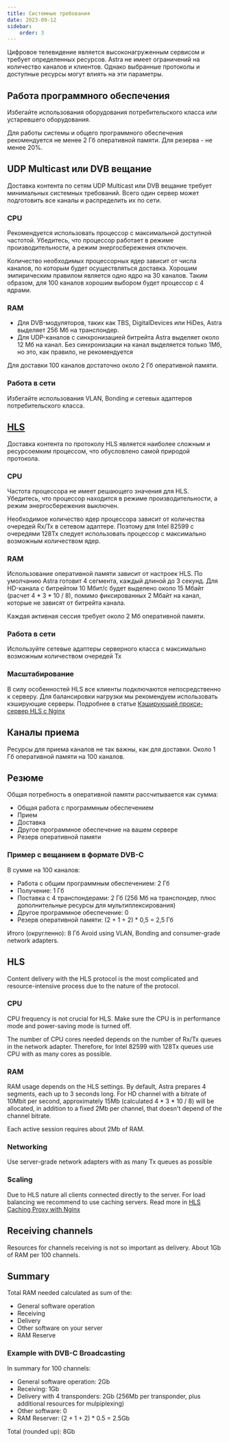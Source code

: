 ```yaml
---
title: Системные требования
date: 2023-09-12
sidebar:
    order: 3
---
```


Цифровое телевидение является высоконагруженным сервисом и требует определенных ресурсов. Astra не имеет ограничений на количество каналов и клиентов. Однако выбранные протоколы и доступные ресурсы могут влиять на эти параметры.

## Работа программного обеспечения[](https://help.cesbo.com/astra/getting-started/first-steps/requirements#software-operation)

Избегайте использования оборудования потребительского класса или устаревшего оборудования.

Для работы системы и общего программного обеспечения рекомендуется не менее 2 Гб оперативной памяти. Для резерва - не менее 20%.

## UDP Multicast или DVB вещание[](https://help.cesbo.com/astra/getting-started/first-steps/requirements#udp-multicast-or-dvb-broadcast)

Доставка контента по сетям UDP Multicast или DVB вещание требует минимальных системных требований. Всего один сервер может подготовить все каналы и распределить их по сети.

### CPU

Рекомендуется использовать процессор с максимальной доступной частотой. Убедитесь, что процессор работает в режиме производительности, а режим энергосбережения отключен.

Количество необходимых процессорных ядер зависит от числа каналов, по которым будет осуществляться доставка. Хорошим эмпирическим правилом является одно ядро на 30 каналов. Таким образом, для 100 каналов хорошим выбором будет процессор с 4 ядрами.

### RAM

- Для DVB-модуляторов, таких как TBS, DigitalDevices или HiDes, Astra выделяет 256 Мб на транспондер.
- Для UDP-каналов с синхронизацией битрейта Astra выделяет около 12 Мб на канал. Без синхронизации на канал выделяется только 1Мб, но это, как правило, не рекомендуется

Для доставки 100 каналов достаточно около 2 Гб оперативной памяти.

### Работа в сети

Избегайте использования VLAN, Bonding и сетевых адаптеров потребительского класса.

## [HLS](https://help.cesbo.com/astra/getting-started/first-steps/requirements#hls)

Доставка контента по протоколу HLS является наиболее сложным и ресурсоемким процессом, что обусловлено самой природой протокола.

### CPU

Частота процессора не имеет решающего значения для HLS. Убедитесь, что процессор находится в режиме производительности, а режим энергосбережения выключен.

Необходимое количество ядер процессора зависит от количества очередей Rx/Tx в сетевом адаптере. Поэтому для Intel 82599 с очередями 128Tx следует использовать процессор с максимально возможным количеством ядер.

### RAM

Использование оперативной памяти зависит от настроек HLS. По умолчанию Astra готовит 4 сегмента, каждый длиной до 3 секунд. Для HD-канала с битрейтом 10 Мбит/с будет выделено около 15 Мбайт (расчет 4 \* 3 \* 10 / 8), помимо фиксированных 2 Мбайт на канал, которые не зависят от битрейта канала.

Каждая активная сессия требует около 2 Мб оперативной памяти.

### Работа в сети

Используйте сетевые адаптеры серверного класса с максимально возможным количеством очередей Tx

### Масштабирование

В силу особенностей HLS все клиенты подключаются непосредственно к серверу. Для балансировки нагрузки мы рекомендуем использовать кэширующие серверы. Подробнее в статье [Кэширующий прокси-сервер HLS с Nginx](https://help.cesbo.com/misc/tools-and-utilities/network/hls-caching-proxy-with-nginx)

## Каналы приема[](https://help.cesbo.com/astra/getting-started/first-steps/requirements#receiving-channels)

Ресурсы для приема каналов не так важны, как для доставки. Около 1 Гб оперативной памяти на 100 каналов.

## Резюме[](https://help.cesbo.com/astra/getting-started/first-steps/requirements#summary)

Общая потребность в оперативной памяти рассчитывается как сумма:

- Общая работа с программным обеспечением
- Прием
- Доставка
- Другое программное обеспечение на вашем сервере
- Резерв оперативной памяти

### Пример с вещанием в формате DVB-C

В сумме на 100 каналов:

- Работа с общим программным обеспечением: 2 Гб
- Получение: 1 Гб
- Поставка с 4 транспондерами: 2 Гб (256 Мб на транспондер, плюс дополнительные ресурсы для мультиплексирования)
- Другое программное обеспечение: 0
- Резерв оперативной памяти: (2 + 1 + 2) \* 0,5 = 2,5 Гб

Итого (округленно): 8 Гб
Avoid using VLAN, Bonding and consumer-grade network adapters.

## HLS

Content delivery with the HLS protocol is the most complicated and resource-intensive process due to the nature of the protocol.

### CPU

CPU frequency is not crucial for HLS. Make sure the CPU is in performance mode and power-saving mode is turned off.

The number of CPU cores needed depends on the number of Rx/Tx queues in the network adapter. Therefore, for Intel 82599 with 128Tx queues use CPU with as many cores as possible.

### RAM

RAM usage depends on the HLS settings. By default, Astra prepares 4 segments, each up to 3 seconds long. For HD channel with a bitrate of 10Mbit per second, approximately 15Mb (calculated 4 * 3 * 10 / 8) will be allocated, in addition to a fixed 2Mb per channel, that doesn't depend of the channel bitrate.

Each active session requires about 2Mb of RAM.

### Networking

Use server-grade network adapters with as many Tx queues as possible

### Scaling

Due to HLS nature all clients connected directly to the server. For load balancing we recommend to use caching servers. Read more in [HLS Caching Proxy with Nginx](/ru/misc/tools-and-utilities/hls-caching-proxy-with-nginx)

## Receiving channels

Resources for channels receiving is not so important as delivery. About 1Gb of RAM per 100 channels.

## Summary

Total RAM needed calculated as sum of the:

- General software operation
- Receiving
- Delivery
- Other software on your server
- RAM Reserve

### Example with DVB-C Broadcasting

In summary for 100 channels:

- General software operation: 2Gb
- Receiving: 1Gb
- Delivery with 4 transponders: 2Gb (256Mb per transponder, plus additional resources for mulpiplexing)
- Other software: 0
- RAM Reserver: (2 + 1 + 2) * 0.5 = 2.5Gb

Total (rounded up): 8Gb
